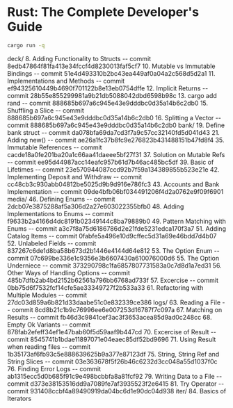 # Rust: The Complete Developer's Guide
```bash
cargo run -q
```

deck/
8. Adding Functionality to Structs -- commit 8edb47864f81fa413e34fccf4d8230013faf5cf7 
10. Mutable vs Immutable Bindings -- commit 51e4d493310b2bc43ea449af0a04a2c568d5d2a1
11. Implementations and Methods -- commit ef94325610449b4690f701122b8e13eb0754dffe
12. Implicit Returns -- commit 28b55e855299981a9b21db5088042dbd6598b98c
13. cargo add rand -- commit 888685b697a6c945e43e9dddbc0d35a14b6c2db0
15. Shuffling a Slice -- commit 888685b697a6c945e43e9dddbc0d35a14b6c2db0
16. Splitting a Vector -- commit 888685b697a6c945e43e9dddbc0d35a14b6c2db0
bank/
19. Define bank struct -- commit da078bfa69da7cd3f7a9c57cc32140fd5d041d43
21. Adding new() -- commit ae26a1fc37b8fc9e276823b431488151b47fd8f4
35. Immutable References -- commit cacde18a0fe201ba20a1c66aa41daeee5bf27f31
37. Solution on Mutable Refs -- commit ee95d44987acc14eafc957b61d7b46ac485bc5df
39. Basic of Lifetimes -- commit 23e570944087ccd92b7f59a134389855b523e21e
42. Implementing Deposit and Withdraw -- commit cc48cb3c930abb04812be5025d9b9d916e786fc3
43. Accounts and Bank Implementation -- commit 09de4bfb06bf034491206f4d2a0762e9f09f6901
media/
46. Defining Enums -- commit 2dcb07e3875288af5a306d2a27e603022355bfb0
48. Adding Implementations to Enums -- commit f9633b2a4166d4dc8191b02349144c8ba79889b0
49. Pattern Matching with Enums -- commit a3c7f8a75d6186786d2e21fde5231edca170f3a7
51. Adding Catalog Items -- commit 0fabfe5a496e10d9cffec5d31a69e46bdd7d4b07
52. Unlabeled Fields -- commit 837267c6de1d8ba58b673d2b1446e4144d64e812
53. The Option Enum -- commit 07c699be336e1c9356e3b6607430a610076000d6
55. The Option Underniece -- commit 373290798c1fa6857807731583a0c7d8d1a7ed31
56. Other Ways of Handling Options -- commit 485b7dfb2ab4bd2152b62561a796bb6768ad733f
57. Excercise -- commit 0bb75d6f7532fcf14cfe5ae33349727f2b533a33
61. Refactoring with Multiple Modules -- commit 27dc03d859a6b821d33daabe51c0e832339ce386
logs/
63. Reading a File -- commit 8cd8b21c1b9c76996ee6e007253d16787f7c097a
67. Matching on Results -- commit fb46d3c9841cef3ac3f3653acea85d9ad0c248cc
68. Empty Ok Variants -- commit 878fab2efeff34ef1e47bab60f5d59aaf9b447cd
70. Excercise of Result -- commit 8545741b1bdae11897071e04eaec85df52bd9696
71. Using Result when reading files -- commit 1b35173af6fb93c5e888639625b9a377e87123df
75. String, String Ref and String Slices -- commit 03e363678f5f26b46c6232d3cc048a55d1037f0c
76. Finding Error Logs -- commit ab1315ecc5d0b685f91c9e498bcbbfa8a81fcf92
79. Writing Data to a File -- commit d373e38153516dd9a7089fe7af3935523f2e6415
81. Try Operator -- commit 931408ccbf4a89490919da04bc6d1e90dc04d938
iter/
84. Basics of Iterators
